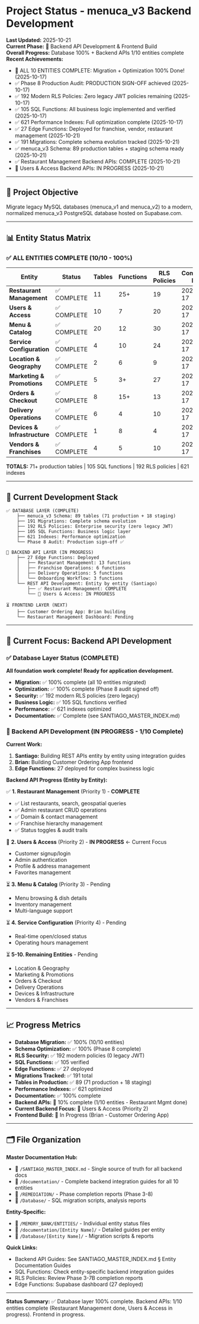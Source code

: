 # Project Status - menuca_v3 Backend Development

**Last Updated:** 2025-10-21  
**Current Phase:** 🚀 Backend API Development & Frontend Build  
**Overall Progress:** Database 100% + Backend APIs 1/10 entities complete  
**Recent Achievements:** 
- 🎉 ALL 10 ENTITIES COMPLETE: Migration + Optimization 100% Done! (2025-10-17)
- ✅ Phase 8 Production Audit: PRODUCTION SIGN-OFF achieved (2025-10-17)
- ✅ 192 Modern RLS Policies: Zero legacy JWT policies remaining (2025-10-17)
- ✅ 105 SQL Functions: All business logic implemented and verified (2025-10-17)
- ✅ 621 Performance Indexes: Full optimization complete (2025-10-17)
- ✅ 27 Edge Functions: Deployed for franchise, vendor, restaurant management (2025-10-21)
- ✅ 191 Migrations: Complete schema evolution tracked (2025-10-21)
- ✅ menuca_v3 Schema: 89 production tables + staging schema ready (2025-10-21)
- ✅ Restaurant Management Backend APIs: COMPLETE (2025-10-21)
- 🚀 Users & Access Backend APIs: IN PROGRESS (2025-10-21)

---

## 🎯 Project Objective

Migrate legacy MySQL databases (menuca_v1 and menuca_v2) to a modern, normalized menuca_v3 PostgreSQL database hosted on Supabase.com.

---

## 📊 Entity Status Matrix

### ✅ ALL ENTITIES COMPLETE (10/10 - 100%)

| Entity | Status | Tables | Functions | RLS Policies | Completion Date |
|--------|--------|--------|-----------|--------------|-----------------|
| **Restaurant Management** | ✅ COMPLETE | 11 | 25+ | 19 | 2025-10-17 |
| **Users & Access** | ✅ COMPLETE | 10 | 7 | 20 | 2025-10-17 |
| **Menu & Catalog** | ✅ COMPLETE | 20 | 12 | 30 | 2025-10-17 |
| **Service Configuration** | ✅ COMPLETE | 4 | 10 | 24 | 2025-10-17 |
| **Location & Geography** | ✅ COMPLETE | 2 | 6 | 9 | 2025-10-17 |
| **Marketing & Promotions** | ✅ COMPLETE | 5 | 3+ | 27 | 2025-10-17 |
| **Orders & Checkout** | ✅ COMPLETE | 8 | 15+ | 13 | 2025-10-17 |
| **Delivery Operations** | ✅ COMPLETE | 6 | 4 | 10 | 2025-10-17 |
| **Devices & Infrastructure** | ✅ COMPLETE | 1 | 8 | 4 | 2025-10-17 |
| **Vendors & Franchises** | ✅ COMPLETE | 4 | 5 | 10 | 2025-10-17 |

**TOTALS:** 71+ production tables | 105 SQL functions | 192 RLS policies | 621 indexes

---

## 🔗 Current Development Stack

```
✅ DATABASE LAYER (COMPLETE)
    ├── menuca_v3 Schema: 89 tables (71 production + 18 staging)
    ├── 191 Migrations: Complete schema evolution
    ├── 192 RLS Policies: Enterprise security (zero legacy JWT)
    ├── 105 SQL Functions: Business logic layer
    ├── 621 Indexes: Performance optimization
    └── Phase 8 Audit: Production sign-off ✅

🚀 BACKEND API LAYER (IN PROGRESS)
    ├── 27 Edge Functions: Deployed
    │   ├── Restaurant Management: 13 functions
    │   ├── Franchise Operations: 6 functions  
    │   ├── Delivery Operations: 5 functions
    │   └── Onboarding Workflow: 3 functions
    └── REST API Development: Entity by entity (Santiago)
        ├── ✅ Restaurant Management: COMPLETE
        └── 🚀 Users & Access: IN PROGRESS

⏳ FRONTEND LAYER (NEXT)
    ├── Customer Ordering App: Brian building
    └── Restaurant Management Dashboard: Pending
```

---

## 🚀 Current Focus: Backend API Development

### ✅ Database Layer Status (COMPLETE)
**All foundation work complete! Ready for application development.**

- **Migration:** ✅ 100% complete (all 10 entities migrated)
- **Optimization:** ✅ 100% complete (Phase 8 audit signed off)
- **Security:** ✅ 192 modern RLS policies (zero legacy)
- **Business Logic:** ✅ 105 SQL functions verified
- **Performance:** ✅ 621 indexes optimized
- **Documentation:** ✅ Complete (see SANTIAGO_MASTER_INDEX.md)

### 🚀 Backend API Development (IN PROGRESS - 1/10 Complete)

**Current Work:**
1. **Santiago:** Building REST APIs entity by entity using integration guides
2. **Brian:** Building Customer Ordering App frontend
3. **Edge Functions:** 27 deployed for complex business logic

**Backend API Progress (Entity by Entity):**

✅ **1. Restaurant Management** (Priority 1) - **COMPLETE**
   - ✅ List restaurants, search, geospatial queries
   - ✅ Admin restaurant CRUD operations
   - ✅ Domain & contact management
   - ✅ Franchise hierarchy management
   - ✅ Status toggles & audit trails
   
🚀 **2. Users & Access** (Priority 2) - **IN PROGRESS** ← Current Focus
   - Customer signup/login
   - Admin authentication
   - Profile & address management
   - Favorites management
   
⏳ **3. Menu & Catalog** (Priority 3) - Pending
   - Menu browsing & dish details
   - Inventory management
   - Multi-language support
   
⏳ **4. Service Configuration** (Priority 4) - Pending
   - Real-time open/closed status
   - Operating hours management
   
⏳ **5-10. Remaining Entities** - Pending
   - Location & Geography
   - Marketing & Promotions
   - Orders & Checkout
   - Delivery Operations
   - Devices & Infrastructure
   - Vendors & Franchises

---

## 📈 Progress Metrics

- **Database Migration:** ✅ 100% (10/10 entities)
- **Schema Optimization:** ✅ 100% (Phase 8 complete)
- **RLS Security:** ✅ 192 modern policies (0 legacy JWT)
- **SQL Functions:** ✅ 105 verified
- **Edge Functions:** ✅ 27 deployed
- **Migrations Tracked:** ✅ 191 total
- **Tables in Production:** ✅ 89 (71 production + 18 staging)
- **Performance Indexes:** ✅ 621 optimized
- **Documentation:** ✅ 100% complete
- **Backend APIs:** 🚀 10% complete (1/10 entities - Restaurant Mgmt done)
- **Current Backend Focus:** 🚀 Users & Access (Priority 2)
- **Frontend Build:** 🚀 In Progress (Brian - Customer Ordering App)

---

## 🗂️ File Organization

**Master Documentation Hub:**
- 📖 `/SANTIAGO_MASTER_INDEX.md` - Single source of truth for all backend docs
- 📖 `/documentation/` - Complete backend integration guides for all 10 entities
- 📖 `/REMEDIATION/` - Phase completion reports (Phase 3-8)
- 📖 `/Database/` - SQL migration scripts, analysis reports

**Entity-Specific:**
- 📂 `/MEMORY_BANK/ENTITIES/` - Individual entity status files
- 📂 `/documentation/[Entity Name]/` - Detailed guides per entity
- 📂 `/Database/[Entity Name]/` - Migration scripts & reports

**Quick Links:**
- Backend API Guides: See SANTIAGO_MASTER_INDEX.md § Entity Documentation Guides
- SQL Functions: Check entity-specific backend integration guides
- RLS Policies: Review Phase 3-7B completion reports
- Edge Functions: Supabase dashboard (27 deployed)

---

**Status Summary:** ✅ Database layer 100% complete. Backend APIs: 1/10 entities complete (Restaurant Management done, Users & Access in progress). Frontend in progress.

